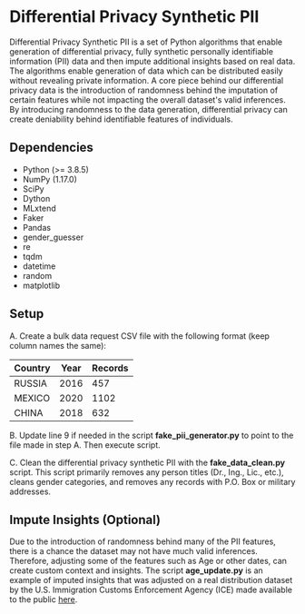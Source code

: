 # Differential Privacy Synthetic PII

Differential Privacy Synthetic PII is a set of Python algorithms that enable generation of differential privacy, fully 
synthetic personally identifiable information (PII) data and then impute additional insights based on real data. The 
algorithms enable generation of data which can be distributed easily without revealing private information. A core piece
behind our differential privacy data is the introduction of randomness behind the imputation of certain features while 
not impacting the overall dataset's valid inferences. By introducing randomness to the data generation, differential 
privacy can create deniability behind identifiable features of individuals. 

## Dependencies
- Python (>= 3.8.5)
- NumPy (1.17.0)
- SciPy
- Dython
- MLxtend
- Faker
- Pandas
- gender_guesser
- re
- tqdm
- datetime
- random
- matplotlib

## Setup
A. Create a bulk data request CSV file with the following format (keep column names the same):

| Country | Year | Records |
| ------- | ---- | ------- |
| RUSSIA | 2016 | 457 |
| MEXICO | 2020 | 1102 |
| CHINA | 2018 | 632 |

B. Update line 9 if needed in the script **fake_pii_generator.py** to point to the file made in step A. Then execute 
script.

C.  Clean the differential privacy synthetic PII with the **fake_data_clean.py** script. This script primarily removes 
any person titles (Dr., Ing., Lic., etc.), cleans gender categories, and removes any records with P.O. Box or military 
addresses.

## Impute Insights (Optional)
Due to the introduction of randomness behind many of the PII features, there is a chance the dataset may not have much 
valid inferences. Therefore, adjusting some of the features such as Age or other dates, can create custom context and
insights.  The script **age_update.py** is an example of imputed insights that was adjusted on a real distribution 
dataset by the U.S. Immigration Customs Enforcement Agency (ICE) made available to the public 
[here](https://www.dhs.gov/immigration-statistics/refugees-asylees).    